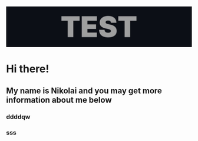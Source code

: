 [![logo](assets/logo1.gif)](https://github.com/nikolaiqa)

# Hi there!
## My name is Nikolai and you may get more information about me below

### ddddqw

### sss
